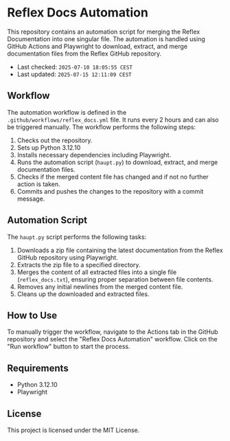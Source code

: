# Reflex Docs Automation

This repository contains an automation script for merging the Reflex Documentation into one singular file. The automation is handled using GitHub Actions and Playwright to download, extract, and merge documentation files from the Reflex GitHub repository.

- Last checked: `2025-07-10 18:05:55 CEST`
- Last updated: `2025-07-15 12:11:09 CEST`

## Workflow

The automation workflow is defined in the `.github/workflows/reflex_docs.yml` file. It runs every 2 hours and can also be triggered manually. The workflow performs the following steps:
1. Checks out the repository.
2. Sets up Python 3.12.10
3. Installs necessary dependencies including Playwright.
4. Runs the automation script (`haupt.py`) to download, extract, and merge documentation files.
5. Checks if the merged content file has changed and if not no further action is taken.
6. Commits and pushes the changes to the repository with a commit message.

## Automation Script

The `haupt.py` script performs the following tasks:
1. Downloads a zip file containing the latest documentation from the Reflex GitHub repository using Playwright.
2. Extracts the zip file to a specified directory.
3. Merges the content of all extracted files into a single file (`reflex_docs.txt`), ensuring proper separation between file contents.
4. Removes any initial newlines from the merged content file.
5. Cleans up the downloaded and extracted files.

## How to Use

To manually trigger the workflow, navigate to the Actions tab in the GitHub repository and select the "Reflex Docs Automation" workflow. Click on the "Run workflow" button to start the process.

## Requirements

- Python 3.12.10
- Playwright

## License

This project is licensed under the MIT License.
